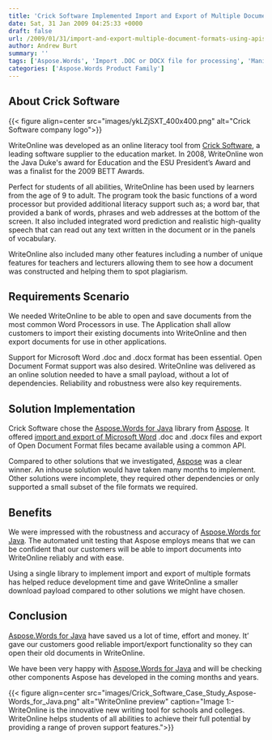 ```yaml
---
title: 'Crick Software Implemented Import and Export of Multiple Document Formats using APIs'
date: Sat, 31 Jan 2009 04:25:33 +0000
draft: false
url: /2009/01/31/import-and-export-multiple-document-formats-using-apis-within-software/
author: Andrew Burt
summary: ''
tags: ['Aspose.Words', 'Import .DOC or DOCX file for processing', 'Manipulate DOC and DOCX file formats', 'Manipulate MS Word documents programatically', 'Process MS Word files using Aspose.Words for Java', 'Success Stories']
categories: ['Aspose.Words Product Family']
---
```


## About Crick Software



{{< figure align=center src="images/ykLZjSXT_400x400.png" alt="Crick Software company logo">}}


WriteOnline was developed as an online literacy tool from [Crick Software][1], a leading software supplier to the education market. In 2008, WriteOnline won the Java Duke's award for Education and the ESU President’s Award and was a finalist for the 2009 BETT Awards.

Perfect for students of all abilities, WriteOnline has been used by learners from the age of 9 to adult. The program took the basic functions of a word processor but provided additional literacy support such as; a word bar, that provided a bank of words, phrases and web addresses at the bottom of the screen. It also included integrated word prediction and realistic high-quality speech that can read out any text written in the document or in the panels of vocabulary.

WriteOnline also included many other features including a number of unique features for teachers and lecturers allowing them to see how a document was constructed and helping them to spot plagiarism.

## Requirements Scenario

We needed WriteOnline to be able to open and save documents from the most common Word Processors in use. The Application shall allow customers to import their existing documents into WriteOnline and then export documents for use in other applications.

Support for Microsoft Word .doc and .docx format has been essential. Open Document Format support was also desired. WriteOnline was delivered as an online solution needed to have a small payload, without a lot of dependencies. Reliability and robustness were also key requirements.

## Solution Implementation

Crick Software chose the [Aspose.Words for Java][2] library from [Aspose][3]. It offered [import and export of Microsoft Word][4] .doc and .docx files and export of Open Document Format files became available using a common API.

Compared to other solutions that we investigated, [Aspose][5] was a clear winner. An inhouse solution would have taken many months to implement. Other solutions were incomplete, they required other dependencies or only supported a small subset of the file formats we required.

## Benefits

We were impressed with the robustness and accuracy of [Aspose.Words for Java][6]. The automated unit testing that Aspose employs means that we can be confident that our customers will be able to import documents into WriteOnline reliably and with ease.

Using a single library to implement import and export of multiple formats has helped reduce development time and gave WriteOnline a smaller download payload compared to other solutions we might have chosen.

## Conclusion

[Aspose.Words for Java][7] have saved us a lot of time, effort and money. It’ gave our customers good reliable import/export functionality so they can open their old documents in WriteOnline.

We have been very happy with [Aspose.Words for Java][8] and will be checking other components Aspose has developed in the coming months and years.



{{< figure align=center src="images/Crick_Software_Case_Study_Aspose-Words_for_Java.png" alt="WriteOnline preview" caption="Image 1:- WriteOnline is the innovative new writing tool for schools and colleges. WriteOnline helps students of all abilities to achieve their full potential by providing a range of proven support features.">}}





[1]: https://www.cricksoft.com/uk
[2]: https://products.aspose.com/words/java
[3]: https://www.aspose.com/
[4]: https://docs.aspose.com/display/wordsjava/Loading%2C+Saving+and+Converting
[5]: https://www.aspose.com/
[6]: https://products.aspose.com/words/java
[7]: https://products.aspose.com/words/java
[8]: https://products.aspose.com/words/java




